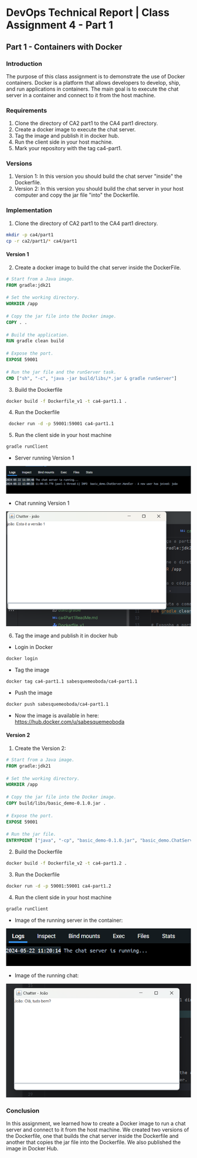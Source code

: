 # DevOps Technical Report | Class Assignment 4 - Part 1

## Part 1 - Containers with Docker

### Introduction
The purpose of this class assignment is to demonstrate the use of Docker containers. Docker is a platform that allows developers to develop, ship, and run applications in containers. 
The main goal is to execute the chat server in a container and connect to it from the host machine.

### Requirements
1. Clone the directory of CA2 part1 to the CA4 part1 directory.
2. Create a docker image to execute the chat server.
3. Tag the image and publish it in docker hub.
4. Run the client side in your host machine.
5. Mark your repository with the tag ca4-part1.

### Versions
1. Version 1: In this version you should build the chat server "inside" the Dockerfile.
2. Version 2: In this version you should build the chat server in your host computer and copy the jar file "into" the Dockerfile.

### Implementation
1. Clone the directory of CA2 part1 to the CA4 part1 directory.
```bash
mkdir -p ca4/part1
cp -r ca2/part1/* ca4/part1
```
#### Version 1

2. Create a docker image to build the chat server inside the DockerFile.
```dockerfile
# Start from a Java image.
FROM gradle:jdk21

# Set the working directory.
WORKDIR /app

# Copy the jar file into the Docker image.
COPY . .

# Build the application.
RUN gradle clean build

# Expose the port.
EXPOSE 59001

# Run the jar file and the runServer task.
CMD ["sh", "-c", "java -jar build/libs/*.jar & gradle runServer"]
```
3. Build the Dockerfile
```bash
docker build -f Dockerfile_v1 -t ca4-part1.1 . 
```
4. Run the Dockerfile
```bash
 docker run -d -p 59001:59001 ca4-part1.1
```
5. Run the client side in your host machine
```bash
gradle runClient
```
* Server running Version 1

![Server running V1](serverRunningV1.png)

* Chat running Version 1

![Chat running V1](chatRunningV1.png)

6. Tag the image and publish it in docker hub
* Login in Docker
```bash
docker login
```

* Tag the image
```bash
docker tag ca4-part1.1 sabesquemeoboda/ca4-part1.1
```
* Push the image
```bash
docker push sabesquemeoboda/ca4-part1.1
```
* Now the image is available in here:
  https://hub.docker.com/u/sabesquemeoboda


#### Version 2
1. Create the Version 2:

```dockerfile
# Start from a Java image.
FROM gradle:jdk21

# Set the working directory.
WORKDIR /app

# Copy the jar file into the Docker image.
COPY build/libs/basic_demo-0.1.0.jar .

# Expose the port.
EXPOSE 59001

# Run the jar file.
ENTRYPOINT ["java", "-cp", "basic_demo-0.1.0.jar", "basic_demo.ChatServerApp", "59001"]
```

2. Build the Dockerfile
```bash
docker build -f Dockerfile_v2 -t ca4-part1.2 .
```

3. Run the Dockerfile
```bash
docker run -d -p 59001:59001 ca4-part1.2
```

4. Run the client side in your host machine
```bash
gradle runClient
```

* Image of the running server in the container:

![Server in Docker](serverRunningV2.png)

* Image of the running chat:

![Chat in host Machine](chatRunningV2.png)

### Conclusion
In this assignment, we learned how to create a Docker image to run a chat server and 
connect to it from the host machine. We created two versions of the Dockerfile, 
one that builds the chat server inside the Dockerfile and another that copies the jar file into 
the Dockerfile.
We also published the image in Docker Hub.